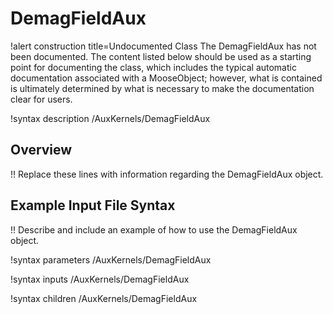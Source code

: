 # DemagFieldAux

!alert construction title=Undocumented Class
The DemagFieldAux has not been documented. The content listed below should be used as a starting point for
documenting the class, which includes the typical automatic documentation associated with a
MooseObject; however, what is contained is ultimately determined by what is necessary to make the
documentation clear for users.

!syntax description /AuxKernels/DemagFieldAux

## Overview

!! Replace these lines with information regarding the DemagFieldAux object.

## Example Input File Syntax

!! Describe and include an example of how to use the DemagFieldAux object.

!syntax parameters /AuxKernels/DemagFieldAux

!syntax inputs /AuxKernels/DemagFieldAux

!syntax children /AuxKernels/DemagFieldAux
